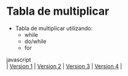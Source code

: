 # Tabla de multiplicar

* Tabla de multiplicar utilizando:
    * while
    * do/while
    * for


javascript    
|
[Version 1](https://github.com/USantaTecla-mathematics/javascript/blob/master/sentenciasIterativas/Tabla%20de%20multiplicar.%20Version1/Tabla%20de%20multiplicar.%20Version1.js)
|
[Version 2](https://github.com/USantaTecla-mathematics/javascript/blob/master/sentenciasIterativas/Tabla%20de%20multiplicar.%20Version2/Tabla%20de%20multiplicar.%20Version2.js)
|
[Version 3](https://github.com/USantaTecla-mathematics/javascript/blob/master/sentenciasIterativas/Tabla%20de%20multiplicar.%20Version3/Tabla%20de%20multiplicar.%20Version3.js)
|
[Version 4](https://github.com/USantaTecla-mathematics/javascript/blob/master/sentenciasIterativas/Tabla%20de%20multiplicar.%20Version4/Tabla%20de%20multiplicar.%20Version4.js)
|

